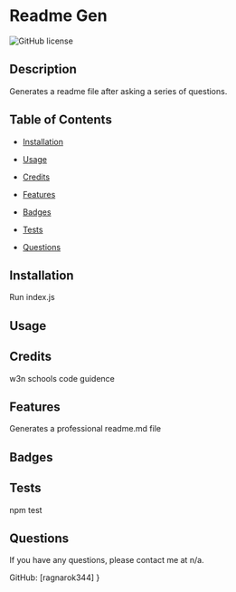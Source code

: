 # Readme Gen
![GitHub license](https://img.shields.io/badge/license-None-blue.svg)

## Description
Generates a readme file after asking a series of questions.

## Table of Contents
* [Installation](#installation)
* [Usage](#usage)

* [Credits](#credits)
* [Features](#features)
* [Badges](#badges)
* [Tests](#tests)
* [Questions](#questions)


## Installation

Run index.js

## Usage



## Credits
w3n schools code guidence

## Features
Generates a professional readme.md file

## Badges


## Tests
npm test

## Questions
If you have any questions, please contact me at n/a.

GitHub: [ragnarok344]
}